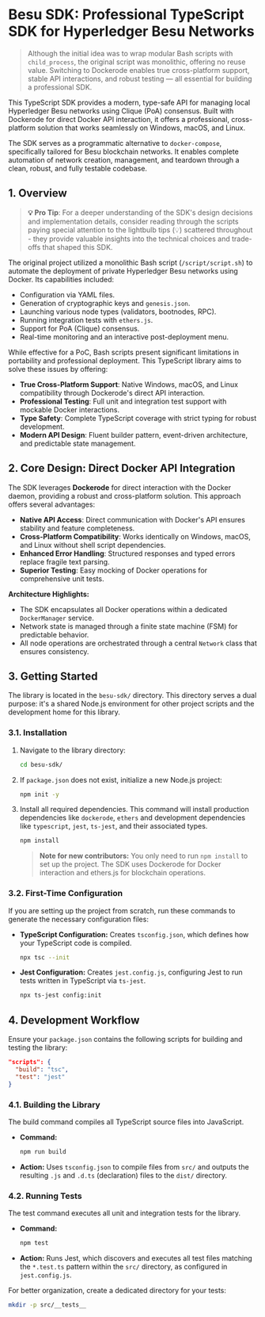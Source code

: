 # Besu SDK: Professional TypeScript SDK for Hyperledger Besu Networks

> Although the initial idea was to wrap modular Bash scripts with `child_process`, the original script was monolithic, offering no reuse value. Switching to Dockerode enables true cross-platform support, stable API interactions, and robust testing — all essential for building a professional SDK.

This TypeScript SDK provides a modern, type-safe API for managing local Hyperledger Besu networks using Clique (PoA) consensus. Built with Dockerode for direct Docker API interaction, it offers a professional, cross-platform solution that works seamlessly on Windows, macOS, and Linux.

The SDK serves as a programmatic alternative to `docker-compose`, specifically tailored for Besu blockchain networks. It enables complete automation of network creation, management, and teardown through a clean, robust, and fully testable codebase.

## 1. Overview

> **💡 Pro Tip**: For a deeper understanding of the SDK's design decisions and implementation details, consider reading through the scripts paying special attention to the lightbulb tips (💡) scattered throughout - they provide valuable insights into the technical choices and trade-offs that shaped this SDK.

The original project utilized a monolithic Bash script (`/script/script.sh`) to automate the deployment of private Hyperledger Besu networks using Docker. Its capabilities included:

*   Configuration via YAML files.
*   Generation of cryptographic keys and `genesis.json`.
*   Launching various node types (validators, bootnodes, RPC).
*   Running integration tests with `ethers.js`.
*   Support for PoA (Clique) consensus.
*   Real-time monitoring and an interactive post-deployment menu.

While effective for a PoC, Bash scripts present significant limitations in portability and professional deployment. This TypeScript library aims to solve these issues by offering:

*   **True Cross-Platform Support**: Native Windows, macOS, and Linux compatibility through Dockerode's direct API interaction.
*   **Professional Testing**: Full unit and integration test support with mockable Docker interactions.
*   **Type Safety**: Complete TypeScript coverage with strict typing for robust development.
*   **Modern API Design**: Fluent builder pattern, event-driven architecture, and predictable state management.

## 2. Core Design: Direct Docker API Integration

The SDK leverages **Dockerode** for direct interaction with the Docker daemon, providing a robust and cross-platform solution. This approach offers several advantages:

*   **Native API Access**: Direct communication with Docker's API ensures stability and feature completeness.
*   **Cross-Platform Compatibility**: Works identically on Windows, macOS, and Linux without shell script dependencies.
*   **Enhanced Error Handling**: Structured responses and typed errors replace fragile text parsing.
*   **Superior Testing**: Easy mocking of Docker operations for comprehensive unit tests.

**Architecture Highlights:**
*   The SDK encapsulates all Docker operations within a dedicated `DockerManager` service.
*   Network state is managed through a finite state machine (FSM) for predictable behavior.
*   All node operations are orchestrated through a central `Network` class that ensures consistency.

## 3. Getting Started

The library is located in the `besu-sdk/` directory. This directory serves a dual purpose: it's a shared Node.js environment for other project scripts and the development home for this library.

### 3.1. Installation

1.  Navigate to the library directory:
    ```bash
    cd besu-sdk/
    ```

2.  If `package.json` does not exist, initialize a new Node.js project:
    ```bash
    npm init -y
    ```

3.  Install all required dependencies. This command will install production dependencies like `dockerode`, `ethers` and development dependencies like `typescript`, `jest`, `ts-jest`, and their associated types.
    ```bash
    npm install
    ```
    > **Note for new contributors:** You only need to run `npm install` to set up the project. The SDK uses Dockerode for Docker interaction and ethers.js for blockchain operations.

### 3.2. First-Time Configuration

If you are setting up the project from scratch, run these commands to generate the necessary configuration files:

*   **TypeScript Configuration:** Creates `tsconfig.json`, which defines how your TypeScript code is compiled.
    ```bash
    npx tsc --init
    ```

*   **Jest Configuration:** Creates `jest.config.js`, configuring Jest to run tests written in TypeScript via `ts-jest`.
    ```bash
    npx ts-jest config:init
    ```

## 4. Development Workflow

Ensure your `package.json` contains the following scripts for building and testing the library:

```json
"scripts": {
  "build": "tsc",
  "test": "jest"
}
```

### 4.1. Building the Library

The build command compiles all TypeScript source files into JavaScript.

*   **Command:**
    ```bash
    npm run build
    ```
*   **Action:** Uses `tsconfig.json` to compile files from `src/` and outputs the resulting `.js` and `.d.ts` (declaration) files to the `dist/` directory.

### 4.2. Running Tests

The test command executes all unit and integration tests for the library.

*   **Command:**
    ```bash
    npm test
    ```
*   **Action:** Runs Jest, which discovers and executes all test files matching the `*.test.ts` pattern within the `src/` directory, as configured in `jest.config.js`.

For better organization, create a dedicated directory for your tests:

```bash
mkdir -p src/__tests__
```
